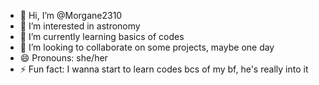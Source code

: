 - 👋 Hi, I’m @Morgane2310
- 👀 I’m interested in astronomy
- 🌱 I’m currently learning basics of codes
- 💞️ I’m looking to collaborate on some projects, maybe one day
- 😄 Pronouns: she/her
- ⚡ Fun fact: I wanna start to learn codes bcs of my bf, he's really into it

<!---
Morgane2310/Morgane2310 is a ✨ special ✨ repository because its `README.md` (this file) appears on your GitHub profile.
You can click the Preview link to take a look at your changes.
--->
